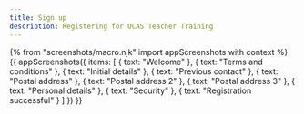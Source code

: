 ```yaml
---
title: Sign up
description: Registering for UCAS Teacher Training
---
```

{% from "screenshots/macro.njk" import appScreenshots with context %}
{{ appScreenshots({
  items: [
    { text: "Welcome" },
    { text: "Terms and conditions" },
    { text: "Initial details" },
    { text: "Previous contact" },
    { text: "Postal address" },
    { text: "Postal address 2" },
    { text: "Postal address 3" },
    { text: "Personal details" },
    { text: "Security" },
    { text: "Registration successful" }
  ]
}) }}
